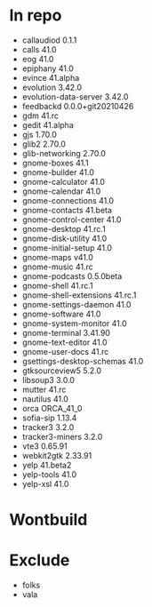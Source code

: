# In repo
- callaudiod 0.1.1
- calls 41.0
- eog 41.0
- epiphany 41.0
- evince 41.alpha
- evolution 3.42.0
- evolution-data-server 3.42.0
- feedbackd 0.0.0+git20210426
- gdm 41.rc
- gedit 41.alpha
- gjs 1.70.0
- glib2 2.70.0
- glib-networking 2.70.0
- gnome-boxes 41.1
- gnome-builder 41.0
- gnome-calculator 41.0
- gnome-calendar 41.0
- gnome-connections 41.0
- gnome-contacts 41.beta
- gnome-control-center 41.0
- gnome-desktop 41.rc.1
- gnome-disk-utility 41.0
- gnome-initial-setup 41.0
- gnome-maps v41.0
- gnome-music 41.rc
- gnome-podcasts 0.5.0beta
- gnome-shell 41.rc.1
- gnome-shell-extensions 41.rc.1
- gnome-settings-daemon 41.0
- gnome-software 41.0
- gnome-system-monitor 41.0
- gnome-terminal 3.41.90
- gnome-text-editor 41.0
- gnome-user-docs 41.rc
- gsettings-desktop-schemas 41.0
- gtksourceview5 5.2.0
- libsoup3 3.0.0
- mutter 41.rc
- nautilus 41.0
- orca ORCA_41_0
- sofia-sip 1.13.4
- tracker3 3.2.0
- tracker3-miners 3.2.0
- vte3 0.65.91
- webkit2gtk 2.33.91
- yelp 41.beta2
- yelp-tools 41.0
- yelp-xsl 41.0

# Wontbuild

# Exclude
- folks
- vala
